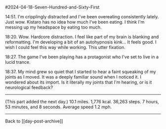 #2024-04-18-Seven-Hundred-and-Sixty-First

14:51.  I'm cripplingly distracted and I've been overeating consistently lately.  Just wow.  Kistaro has no idea how much I've been eating.  I think I'm messing up my headspace by eating too much.

18:20.  Wow.  Hardcore distraction.  I feel like part of my brain is blanking and reformatting.  I'm developing a bit of an autohypnosis kink...  It feels good.  I wish I could feel this way while working.  This utter fixation.

18:27.  The game I've been playing has a protagonist who I've set to live in a lucid trance.

18:37.  My mind grew so quiet that I started to hear a faint squeaking of my joints as I moved.  It was a deeply familiar sound when I noticed it.  I wondered about its import.  Is it literally my joints that I'm hearing, or is it neurological feedback?

---
(This part added the next day.)  10.1 miles.  1,776 kcal.  36,263 steps.  7 hours, 53 minutes, and 8 seconds.  Average speed 1.2 mph.

---
Back to [[day-post-archive]]